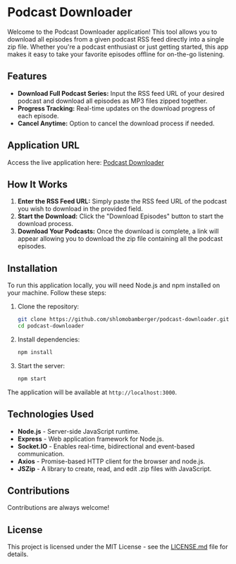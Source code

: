 # Podcast Downloader

Welcome to the Podcast Downloader application! This tool allows you to download all episodes from a given podcast RSS feed directly into a single zip file. Whether you're a podcast enthusiast or just getting started, this app makes it easy to take your favorite episodes offline for on-the-go listening.

## Features

- **Download Full Podcast Series:** Input the RSS feed URL of your desired podcast and download all episodes as MP3 files zipped together.
- **Progress Tracking:** Real-time updates on the download progress of each episode.
- **Cancel Anytime:** Option to cancel the download process if needed.

## Application URL

Access the live application here: [Podcast Downloader](https://podcast-downloader-03f5e4ae4399.herokuapp.com/)

## How It Works

1. **Enter the RSS Feed URL:** Simply paste the RSS feed URL of the podcast you wish to download in the provided field.
2. **Start the Download:** Click the "Download Episodes" button to start the download process.
3. **Download Your Podcasts:** Once the download is complete, a link will appear allowing you to download the zip file containing all the podcast episodes.

## Installation

To run this application locally, you will need Node.js and npm installed on your machine. Follow these steps:

1. Clone the repository:
   ```bash
   git clone https://github.com/shlomobamberger/podcast-downloader.git
   cd podcast-downloader
   ```

2. Install dependencies:
   ```bash
   npm install
   ```

3. Start the server:
   ```bash
   npm start
   ```

The application will be available at `http://localhost:3000`.

## Technologies Used

- **Node.js** - Server-side JavaScript runtime.
- **Express** - Web application framework for Node.js.
- **Socket.IO** - Enables real-time, bidirectional and event-based communication.
- **Axios** - Promise-based HTTP client for the browser and node.js.
- **JSZip** - A library to create, read, and edit .zip files with JavaScript.

## Contributions

Contributions are always welcome! 

## License

This project is licensed under the MIT License - see the [LICENSE.md](LICENSE.md) file for details.
